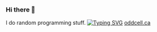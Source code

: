 ### Hi there 👋
I do random programming stuff.
[![Typing SVG](https://readme-typing-svg.demolab.com?font=Ubuntu&pause=1000&multiline=true&random=true&width=435&lines=A+programmer+who+does+stuff;%3F%3F%3F%3F%3F;WHAT+IS+THIS+FONT%3F;TOUCH+SOME+GRASS;buss%3A%2F%2F+is+the+futre+for+webdev)](https://git.io/typing-svg)
[oddcell.ca](https://oddcell.ca)
